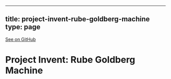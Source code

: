 
---
title: project-invent-rube-goldberg-machine
type: page
---

[See on GitHub](https://github.com/jakeroggenbuck/project-invent-rube-goldberg-machine/)

# Project Invent: Rube Goldberg Machine
